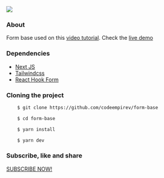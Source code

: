 <img src="https://ik.imagekit.io/lrjseyuxi3m/youtube/README-min_9yaGToBzcIj.png?updatedAt=1635797857577">

### About
Form base used on this <a href="https://youtu.be/p9m0VZyXwhI">video tutorial</a>. Check the <a href="https://form-base.vercel.app/">live demo</a>

### Dependencies
- <a href="https://nextjs.org/">Next JS</a>
- <a href="https://tailwindcss.com/">Tailwindcss</a>
- <a href="https://react-hook-form.com/">React Hook Form</a>

### Cloning the project
```bash
    $ git clone https://github.com/codeempirev/form-base
```
```bash
    $ cd form-base
```
```bash
    $ yarn install
```
```bash
    $ yarn dev
```
### Subscribe, like and share
<a href="https://www.youtube.com/channel/UCKVwiehGpmpUGKA-7evvuPw?sub_confirmation=1">SUBSCRIBE NOW!<a/>

